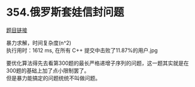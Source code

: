 # 354.俄罗斯套娃信封问题

[题目链接](https://leetcode-cn.com/problems/russian-doll-envelopes/)

暴力求解，时间复杂度(n^2)  
执行用时：1612 ms, 在所有 C++ 提交中击败了11.87%的用户.jpg  

要优化算法得先去看第300题的最长严格递增子序列的问题，这一题其实就是在300题的基础上加了点小限制罢了。  
但是暴力能搞定的问题统统不叫做问题。
